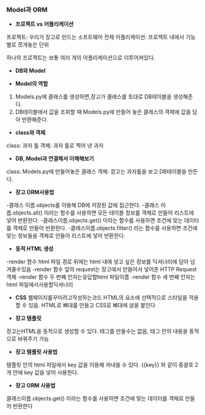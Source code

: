 ### Model과 ORM ###

- **프로젝트 vs 어플리케이션**

프로젝트: 우리가 장고로 만드는 소프트웨어 전체
어플리케이션: 프로젝트 내에서 기능 별로 쪼개놓은 단위

하나의 프로젝트는 보통 여러 개의 어플리케이션으로 이루어져있다.


- **DB와 Model**

- **Model의 역할**

1. Models.py에 클래스를 생성하면,장고가 클래스를 토대로 DB테이블을 생성해준다.
2. DB테이블에서 값을 조회할 때 Models.py에 만들어 놓은 클래스의 객체에 값을 담아 반환해준다.

- **class와 객체**

class: 과자 틀
객체: 과자 틀로 찍어 낸 과자

- **DB, Model과 연결해서 이해해보기**

class: Models.py에 만들어놓은 클래스
객체: 장고는 과자틀을 보고 DB테이블을 만든다.


- **장고 ORM사용법**

-클래스 이름.objects를 이용해 DB에 저장된 값에 접근한다.
-클래스 이름.objects.all() 이라는 함수를 사용하면 모든 테이블 정보를 객체로 만들어 리스트에 넣어 반환한다.
-클래스이름.objects.get() 이라는 함수를 사용하면 조건에 맞는 데이터를 객체로 만들어 반환한다.
-클래스이름.objects.filter() 라는 함수를 사용하면 조건에 맞는 정보들을 객체로 만들어 리스트에 넣어 반환한다.


- **동적 HTML 생성**

-render 함수 html 파일 경로 뒤에는 html 내에 넣고 싶은 정보를 딕셔너리에 담아 넘겨줄수있음
-render 함수 앞의 request는 장고에서 만들어서 넣어준 HTTP Request 객체
-render 함수 두 번째 인자는응답할html 파일이름
-render 함수 세 번째 인자는html 파일에서사용할딕셔너리


- **CSS**
웹페이지를꾸미려고작성하는코드
HTML의 요소에 선택적으로 스타일을 적용할 수 있음.
HTML로 뼈대를 만들고 CSS로 뼈대에 살을 붙인다


- **장고 템플릿**

장고는HTML을 동적으로 생성할 수 있다.
태그를 만들수는 없음, 태그 안의 내용을 동적으로 바꿔주기 가능


- **장고 템플릿 사용법**

템플릿 안의 html 파일에서 key 값을 이용해 꺼내쓸 수 있다.
 {{key}} 와 같이 중괄호 2개 안에 key 값을 넣어 사용한다.


- **장고 ORM 사용법**

클래스이름.objects.get() 이라는 함수를 사용하면
조건에 맞는 데이터를 객체로 만들어 반환한다
